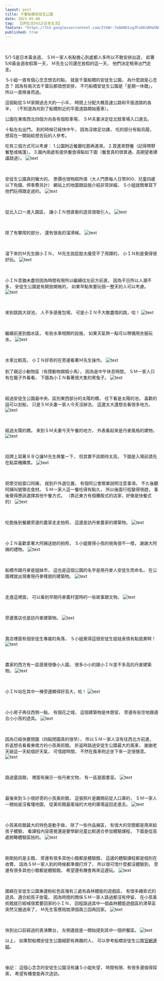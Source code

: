 ```yaml
---
layout: post
title: 千葉船橋安徒生公園
date: 2021-05-06
tag:  【SM生活543之日本生活】
feature: "https://lh3.googleusercontent.com/2tXWr-7eQA8D1vg3Fu60JAMa5NdOV7LMlh7C8FPbx3MflqpHPWB0gxiXkzIrQZFdzQvdSmBm2gKZe2RlBL02lGXeQpHiwP0MnHtteLvxdgBCItRAXEUkln2Dr-cWND9J4PyZVK4q9Ys=w2400"
published: true
---
```


<br><br>
5/1-5是日本黃金週，
ＳＭ一家人有點擔心到處都人多所以不敢安排出遊，
趁著5/6黃金週收假第一天，
Ｍ先生公司還在放假的這一天，
他們決定租車出門走走。

Ｓ小姐一直有個心念念想去的點，
就是千葉船橋的安徒生公園，
為什麼說是心念念？
因為有兩次去千葉玩都很想安排，
不巧船橋安徒生公園是「星期一休館」，
所以一直擦身而過。

這個點從ＳＭ家開過去大約一小半，
時間上分配大概高速公路和平面道路約各半，
（不知道為何到了船橋附近的平面道路開始塞車）。

公園在東南西北四個方向各有個駐車場，
ＳＭ夫妻決定從北駐車場入口進去。

十點左右出門，
到的時候已經快中午，
因為沒做足功課，
吃的部分有點烏龍，
想寫在一開始給想去玩的人參考。

吃有三個方式可以考慮：
1.公園附近餐廳吃飽再進來。
2.買進來野餐（記得帶野餐墊或帳篷）。
3.園內兩處有提供餐食得點如下圖（餐食真的很普通，高期望者建議跳過）。
![text](https://lh3.googleusercontent.com/VbFzO9TVwSACNn4BhoB3bZKfj--Y_TuiDOH3vsebPpyuRE-F76yOHbsxUfeS5uRC5b4C_44Z59AXQf50EvfhnS-7UaI18uLFbMHmbRvpUIw1GQWbN4RiD7X3dVPiaBhN0f5GnAoDRa4=w2400)


<br><br>
安徒生公園真的蠻大的，
票價也很物超所值（大人門票每人日幣900、兒童四歲以下免錢、停車費另計）
網站上的地圖跟設施介紹非常詳細，
Ｓ小姐就簡單寫下他們玩得跟走過的。
![text](https://lh3.googleusercontent.com/VTQZ3eSmt3oM7faan_4E3Q3UvoWnj5ht1RqGGQduzX26P-QJkhaiV5tJP2a_p-jyucKkb6YUa9CoMzqJr1gwyQGWkmbsd3SHc7oKQKS4EtO4iXLBPr6OQ0SPjqgIlLzvY3pAErjSrWk=w2400)


<br><br>
從北入口一進入園區，
讓小ＩＮ想直衝的遊具很吸引人。
![text](https://lh3.googleusercontent.com/EvdHVekvSWGpD9whv6ghtyo7Md0HEDR8leEmQm6zNd1rjf7aTlYTWAu6o9QwGUDRarUh1APRPiKvLDN5gOHUyhy7-UAus0mX5YCxyb4jW8V0Jfrx51hoLnpGrETOVEIkcz-_wTBHK98=w2400)


<br><br>
除了有攀爬的部分，
還有很長的溜滑梯。
![text](https://lh3.googleusercontent.com/0c1xlf7hUv79PW38SsLmP47ktNQY12fpYzN5UUf8p0HKts2a8B6Xs2EqJP8lpGuNmH5tcwya4END_bcpBCw1Rj_lDxesUMQLgJL3R4wS39bh9ZTcYvyO55rN90qWToaKItpu5E5ttWU=w2400)


<br><br>
溜下來的Ｍ先生跟小ＩＮ，
Ｍ先生說屁股太癢受不了用蹲的，
小ＩＮ則是覺得很好玩。
![text](https://lh3.googleusercontent.com/jBqT4wcS1zjUGwx6cBVzy4L83yYOzlszUetkK39hxlmpAxuz1hOg3zlg1kPn0vPA7oaTgUfNVYmpcaFnTo2tGKiV73aBdkdegMGY5yZBFvByB38_ytdxYtgl6e42nawDmgqOqck1_WE=w2400)


<br><br>
小ＩＮ意猶未盡但因為時間有限所以繼續往左前方前進，
因為平日所以人潮不多，
安徒生公園是有開放開帳的，
如果早點來要玩個一整天的人可以考慮。
![text](https://lh3.googleusercontent.com/kvGygnSwWaFSsB-HvxwztMRGWeB5kYkXOvAddXOxmoWN1U3O0ucsPjvOWdpwRkv8iO59qREP4Jd5ozoGYCK4UYcwbukFTsFNX7cf80RHtvJJmLSY_HfzoWLT8HRVVl0P8e2GF1pf5q8=w2400)


<br><br>
來到跳跳大球池，
人不多感覺包場，
可是小ＩＮ不大敢盡情的跳，哈！
![text](https://lh3.googleusercontent.com/aNoEmrKvfvaCiI_Nl6rUFAhO4wv9zB0fP_yEiKNtnVfusoG5Wv02zN_AYEHlQgg0Mf9g-MeySEvI2ghwPvpHui5dwFnarG_TOreL8mu7AW72eG1o-2OWvCj1LvuVnLDojVMGtDNr9Qk=w2400)


<br><br>
繼續前進到戲水區，
有些水車相關的設施，
如果天氣熱一點可以帶備用衣服玩水。
![text](https://lh3.googleusercontent.com/fZncnfmZPwvf1R9eYFSPj1z1I1prN1joiDqKTHYS2-iynnVcKF5cEPc7GkPXpF-O0gjpG-Mg-LbyEp6tCrM2Ovf7wGN6RfIY6STM8gQDtXNFIlHS4v9IJEQb7NM0GSX_xjLO8IYC03c=w2400)


<br><br>
水車比較高，
小ＩＮ好奇的在旁邊看著Ｍ先生操作。
![text](https://lh3.googleusercontent.com/AFlPIQK-cim9xC-7Rm8y4W_i-5_bID53uA5SIGwhw3MDqZ3-ambUO_Y3PGfkJpNxBPVVV18AobymopEdz6JOaILPBq6fxfFXXwk2ZFOONLUF1-6hYmh5IN8x7xeCA8QliOpaWS0nzGg=w2400)
<br><br>
到了親近小動物區（有摸動物跟騎小馬），
因為是中午休息時間，
ＳＭ一家人只有在籠子外看看，
下圖為小ＩＮ看著很大隻的黑兔子。
![text](https://lh3.googleusercontent.com/6Z4kRKjsiyHxTl9yP23g9hqFPziaRBEMR5nK5DBS8X-aJHbwznh2mY2GLUpMOcEo2Gm0EX2Aek0FexfdZ_88_w6XpZXeJmarCvEtcJXIi3BBJImroe_h1PD1B5CPQYa2LIeTGdmptN4=w2400)


<br><br>
經過安徒生公園最中央、區別東西部分的太陽的橋，
往下看是太陽的池，
喜歡的話可以划船，
只是ＳＭ夫妻一家人今天沒辦法，
這邊太大還想去看很多地方。
![text](https://lh3.googleusercontent.com/nTyl-cToSUWd-D6xdhrAGxTGd_nLGhheAj8kAXgAqbN_0KpU0WKhSE3pesWJJfl6dvHxWV5XmdQ6M4oTJplSjQogeg0rC2iAg3XWT0-aIrZGN6_bTK3EIw0KQggfhOOJbJpRxyuxxE0=w2400)


<br><br>
經過太陽的橋，
來到ＳＭ夫妻今天午餐的地方，
外表看起來是丹麥風格的建物。
![text](https://lh3.googleusercontent.com/jaYWKRB-NyyatxFwX6Iu1BHMZcdThsRLV5Cvrc9GZimL8RE_ufpm8q1MV6W0VYWd80Et34qpUvIKM3qvsvA3-cMt4CfICNjoADabZTGdLqCj7Y3AixyaQ92tVcZA0bH_RzDE-G82OH4=w2400)


<br><br>
招牌上寫著ＢＢＱ讓Ｍ先生興奮一下，
但其實不該期待太高，
下圖是入場前請先在點菜機購票。
![text](https://lh3.googleusercontent.com/_a6dmFlgxrrVfh_2ypRQWcfAIqpM2cIF0V5MOcZ8pJDa9CQnDW6JwrzzxxxTm7G8uOJD1ICpnWieH4-wjjWqQ8_lSazywcc-IvEfW3uGz2YPtbYhhtpnnDpd_qkcJEgb81cNmv6toE8=w2400)


<br><br>
把票交給窗口阿姨，
就到戶外選位置，
有個阿公會簡單說明注意事項，
不久後聽阿姨叫號領去食材。
ＳＭ一家人這一餐吃得有點久，
所以後面行程變得很趕，
事後覺得應該選擇其他午餐方式。
（靠近東方有個攤販式的店家，好像是快餐式的）
![text](https://lh3.googleusercontent.com/3Pvdf02wAo8BDwxflfAfvd1RiEV941iAZp4ivMvWz9hO6FiHCJ-MUrjr1iZkePua5SZYZpz0cH3r0yQ_pFgn85ZqEoCpwvtjB7xA7y7_TpYs6O2iwmQwYLKOkuYPYl7YWb1_NxmfUaA=w2400)


<br><br>
吃飽後到餐廳旁邊的農家走走拍照，
這邊是訪丹麥農家的建築物。
![text](https://lh3.googleusercontent.com/y64sTPM13KKMjcEYXog04PPQlZrmmS2MOa74YHB7XhDRLFb-aLDVe80-gMbh-0Au2kiJVKIVWoVbGdSeKbnb4ggfpD94oN-SRZK-ZLN94qEQoy-x5lJvMCLfcKtr_UBuWunFlvesQFo=w2400)


<br><br>
小ＩＮ喜歡拿著大阿姨送她的拍照，
Ｓ小姐覺得小孩的視角很不一樣，
謝謝大阿姨的禮物。
![text](https://lh3.googleusercontent.com/Y0QJoZh8gd_G5TpUCeGd0iIUCx0yZ7PyKlj-lU4fyy4ZehjwtrAJozP4Zwn-ayVTXzTb9BjZ0rL5xzQYeNbqucJAFS2Zlzl8umNqueTIaQBhtJAckBYxgQ3CSwK6VSvUpQnxzIR4pdE=w2400)


<br><br>
船橋市跟丹麥是姐妹市，
這也是這個公園的名字是用丹麥人安徒生而命名，
在公園裡就出現重現丹麥樣貌的建築物。
![text](https://lh3.googleusercontent.com/MfZWt-HgsIqgZoGhaUgEuBLry7FgiFKGu5mus_V41NiPTyUy4LbXHPeexb6w0dMzUPv0L7O8hryDV3yVpQA3AqsbVLGAsiJUIKpatOeAgpzK8hJk--5Rj4sPQtQyoa7tDc1rzUG2Oak=w2400)


<br><br>
走進這裡面，
可以看到早期丹麥農村當時的一些故事跟文物。
![text](https://lh3.googleusercontent.com/ozJsoU2KSttyL9POULQDz4Qab18K146z3r2CdKoXNI9xpGu-6IVNjJgoJxRpR3cdxi7INjJP8hrjpAu8LEqksb7h8UN-CErM4IEXF2E0qdT94_1nNl8WHKiLU0h0QtNK3YgREhBhxmM=w2400)


<br><br>
旁邊賣店也是訪丹麥建築物。
![text](https://lh3.googleusercontent.com/F3-XI8HV4toJ2F4CHiRGbMe9rPjJO2QZnObYlWsmbrlYXyVDMO2G4XdmuO-wv_rIE0yFZs1bMJ7C7Ay9jxoW8qWrRTSS3g17MXQeKa2h9BWMN7A-W70XgnXHemQgoPcT6tiKbwHFasw=w2400)


<br><br>
賣店裡面有個安徒生專屬的角落，
Ｓ小姐覺得這個安徒生娃娃表情有點詭異啊！
![text](https://lh3.googleusercontent.com/gPm0OHktcGrB2jQIHV03eOQMUuGwi5iBF6M__UoBTdRL6ojlZkvyK5Ci_qB8IswonnECa5XeFjUtRDdcb4Hii8W9MKVKlI9o1wPQbIkO22hA150pVxjLaLOILNHZZ06PJkFUlEeAWa8=w2400)


<br><br>
農家的西方有一區感覺很像小人國，
很多小小的跟小ＩＮ差不多高的丹麥建築物。
![text](https://lh3.googleusercontent.com/NumAurprtLX2SL67gjPKBJvHUmf7EtUPay2LAPjANtkXWyMEQ6_jYRritKmrEoVSTH0nVE717rPYUENKfeonwf_ESHt_OX-ulmaxzJ6A5TsqhD3Sh-RHyonQq2w2I2Dvl43VzHqgHzE=w2400)


<br><br>
小ＩＮ站在其中一棟旁邊顯得好高大，哈！
![text](https://lh3.googleusercontent.com/2C2iOxaRWr1uJSH2Qe_yu62DlthIwr3AldesXAiaB8cVlgJDVcSpecdxaT_X0s9wm1NyaQE3or4aIb8PoGsCISIPQHZzdlD5cdS9-G-ZxGqvo8SMqzZ63-aooBPU1Mcg0OK1drVrcEc=w2400)


<br><br>
小小房子再往西側一點，
有個花之城，
這個建築物是休憩室，
旁邊有些空地跟適合小小孩的遊具。
![text](https://lh3.googleusercontent.com/t91oThwXCDtzmBA8RJc5wQl6a-_CXMT_ZNNwLVUi5ytZPpBo-seO3bf50uk8Mvyx-n94U_ySMEpCpUo7ndKID3iwup0HQmM_TvevvCz4JucFtDY8cKjsnMGFVJMmrocuarLR03KDfEw=w2400)


<br><br>
因為已經快要閉園（四點閉園真的很早），
所以ＳＭ一家人沒有往西北方前進，
折返想去看看東南方的小孩美術館。
折返時路過安徒生公園最大的風車，
謝謝老天爺這一天給個好天氣，
可惜趕時間，
不然在風車附近坐下來一定很愜意。
![text](https://lh3.googleusercontent.com/UOqp93gGN2E5nFNNPurXp6TXvuCQjkSK_vmi7_hTOYsUCb05AUgdEUpNrY30YF6l7XsOYHOkDbOPnbe9hc32-Eqf3ooiqghT8j4Rgets_Cn1o1TI4JOqzO60AFgCy60rUIzMEGjwOqk=w2400)


<br><br>
路過童話館，
裡面有展示一些丹麥文物，
有一區是圖書室。
![text](https://lh3.googleusercontent.com/_1-CYtKsjlQfEYWE9OGRrPIr10reOQf9sXVviHhDfBXclZHiLK_1Ge-YazKmej4V3-BInOUcu9uK-Iml6Kk5R6oi0pDdWALHC9vbnXuwfw6STIiLkDhazqLVT9ZF_YnSb54cZC48wbQ=w2400)


<br><br>
最後來到Ｓ小很好奇的小孩美術館，
這張照片是離開前從入口罩的，
ＳＭ一家人一開始是沒看懂地圖，
從美術館最尾端的大地的廣場返回走進去。
![text](https://lh3.googleusercontent.com/6s4UyHIwYGKN-dd63qyZMWeFyv7LMxxwJW2xH9vcxUyf_CQvLBgauh4bcN2z-u9ArWrtsxuXr9K8FC-0Pd8fGASQpjWwdsp2xetaEfa7rYvRiRMUWDvwsnZz3en5OwG3LL8KiFDTEGI=w2400)


<br><br>
小孩美術館最大的特色是動手做，
除了一些作品展區，
有很大的空間都是用來給孩子體驗，
看課程內容感覺還是要學齡兒童比較適合參加體驗課程，
下圖是從高處俯瞰體驗區拍的。
![text](https://lh3.googleusercontent.com/YQTQUKSnf6L9EKfClAzS7LhYVe7mRVNVrJ1Wrqf9RCDUZ9iNJ2HUm9QyE386N4Xa3W6jijBst4FW4KsLafBbUqo0e-ip7ZtelEcdfZPQeLp5VcZdP8y7TAhfI85CJfqxf24VqHa0vgM=w2400)


<br><br>
剛剛拍的是主館，
旁邊有很多其他小館都是體驗館，
這邊的體驗課程都是個別在收費，
因為ＳＭ一家人到的時候都準備打烊了，
所以很可惜什麼都沒體驗到，
旁邊有很多其他小館都是體驗館，
希望還有機會再來這邊玩。
![text](https://lh3.googleusercontent.com/kKwEBNvy2OQw5SuDNELYckjTjffekg4TuSUrN7hEdpll6ljBP5NYOlb9UzOdGzxN9LpaxfNaOHG-eWGsE0iwbbYDm02okMrW8Od5BVuuNi4Sqp4jGj551KkCdC4cdhLrvfRD4TGwlDM=w2400)


<br><br>
圍繞在安徒生公園東邊粉紅色區塊有三處有森林體能的遊戲區，
有很多繩索式的遊具、適合給孩子放電，
因為時間的關係ＳＭ一家人路過都沒有停留，
在小孩美術館就已經喊很累要回家的小ＩＮ，
回程路過其中一個森林體能遊戲區的滑草區突然又醒過來了，
Ｍ先生答應陪她滑個兩三回再回家。
![text](https://lh3.googleusercontent.com/CTPCCE0o205FxnsM_DwfQnPRy7fW1vjv6nKj7R7a1xh-YAXF79tbSgc2pFZrV-WwxQduJU6qwWCdc0xyzJ535N8-QSvFylJJp1J4VwpXxIgbxrQZSLwSkKeaiWK5SFN68rwhSI7vL48=w2400)


<br><br>
快到出口前經過的表演舞台，
左側邊就是一開始提到其中一個供餐區。
![text](https://lh3.googleusercontent.com/s-shbhwU-QEWJoSYztDYKKa1-6Gtrshj-wZ7nmMi0hKJBABv-mB7JaZBp5nurZd3k5k6CBg9Dy2d3lf7Hm8OB-Bq4FKGBO25VXRlwigRoWs3gv57rENZbw1LHZkEpDFLNYfRZfBgbng=w2400)


以上，
如果對船橋安徒生公園細節有興趣的人，
可以參考船橋安徒生公園[官網連結](http://www.park-funabashi.or.jp/and/)。

<br><br>
後記：
這個心念念的安徒生公園沒有讓Ｓ小姐失望，
時間有限、有很多還值得探索，
希望有機會能再次造訪。






